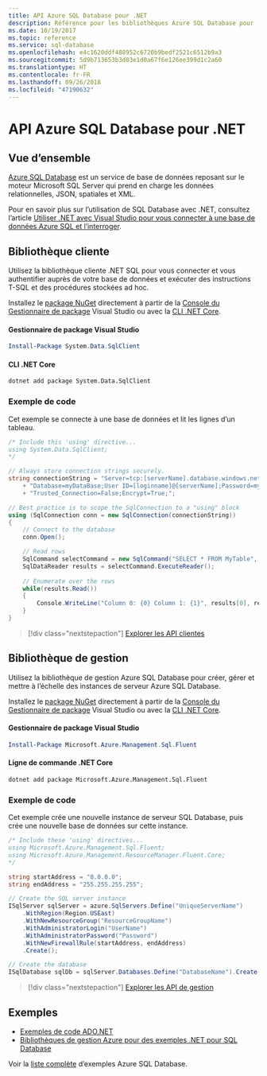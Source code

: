 ```yaml
---
title: API Azure SQL Database pour .NET
description: Référence pour les bibliothèques Azure SQL Database pour .NET
ms.date: 10/19/2017
ms.topic: reference
ms.service: sql-database
ms.openlocfilehash: e4c1620ddf488952c6720b9bedf2521c6512b9a3
ms.sourcegitcommit: 5d9b713653b3d03e1d0a67f6e126ee399d1c2a60
ms.translationtype: HT
ms.contentlocale: fr-FR
ms.lasthandoff: 09/26/2018
ms.locfileid: "47190632"
---
```

# <a name="azure-sql-database-apis-for-net"></a>API Azure SQL Database pour .NET

## <a name="overview"></a>Vue d’ensemble

[Azure SQL Database](https://docs.microsoft.com/azure/sql-database/sql-database-technical-overview) est un service de base de données reposant sur le moteur Microsoft SQL Server qui prend en charge les données relationnelles, JSON, spatiales et XML. 

Pour en savoir plus sur l’utilisation de SQL Database avec .NET, consultez l’article [Utiliser .NET avec Visual Studio pour vous connecter à une base de données Azure SQL et l’interroger](https://docs.microsoft.com/azure/sql-database/sql-database-connect-query-dotnet-visual-studio).

## <a name="client-library"></a>Bibliothèque cliente

Utilisez la bibliothèque cliente .NET SQL pour vous connecter et vous authentifier auprès de votre base de données et exécuter des instructions T-SQL et des procédures stockées ad hoc.

Installez le [package NuGet]( https://www.nuget.org/packages/System.Data.SqlClient) directement à partir de la [Console du Gestionnaire de package](https://docs.microsoft.com/nuget/tools/package-manager-console) Visual Studio ou avec la [CLI .NET Core](https://docs.microsoft.com/dotnet/core/tools/dotnet-add-package).

#### <a name="visual-studio-package-manager"></a>Gestionnaire de package Visual Studio

```powershell
Install-Package System.Data.SqlClient
```

#### <a name="net-core-cli"></a>CLI .NET Core

```bash
dotnet add package System.Data.SqlClient
```

### <a name="code-example"></a>Exemple de code

Cet exemple se connecte à une base de données et lit les lignes d’un tableau.

```csharp
/* Include this 'using' directive...
using System.Data.SqlClient;
*/

// Always store connection strings securely. 
string connectionString = "Server=tcp:[serverName].database.windows.net;" 
    + "Database=myDataBase;User ID=[loginname]@[serverName];Password=myPassword;"
    + "Trusted_Connection=False;Encrypt=True;";

// Best practice is to scope the SqlConnection to a "using" block
using (SqlConnection conn = new SqlConnection(connectionString))
{
    // Connect to the database
    conn.Open();

    // Read rows
    SqlCommand selectCommand = new SqlCommand("SELECT * FROM MyTable", conn);
    SqlDataReader results = selectCommand.ExecuteReader();
    
    // Enumerate over the rows
    while(results.Read())
    {
        Console.WriteLine("Column 0: {0} Column 1: {1}", results[0], results[1]);
    }
}
```

> [!div class="nextstepaction"]
> [Explorer les API clientes](/dotnet/api/overview/azure/sql/client)

## <a name="management-library"></a>Bibliothèque de gestion

Utilisez la bibliothèque de gestion Azure SQL Database pour créer, gérer et mettre à l’échelle des instances de serveur Azure SQL Database.

Installez le [package NuGet](https://www.nuget.org/packages/Microsoft.Azure.Management.Sql.Fluent/) directement à partir de la [Console du Gestionnaire de package](https://docs.microsoft.com/nuget/tools/package-manager-console) Visual Studio ou avec la [CLI .NET Core](https://docs.microsoft.com/dotnet/core/tools/dotnet-add-package).

#### <a name="visual-studio-package-manager"></a>Gestionnaire de package Visual Studio

```powershell
Install-Package Microsoft.Azure.Management.Sql.Fluent
``` 

#### <a name="net-core-command-line"></a>Ligne de commande .NET Core

```bash
dotnet add package Microsoft.Azure.Management.Sql.Fluent
```

### <a name="code-example"></a>Exemple de code

Cet exemple crée une nouvelle instance de serveur SQL Database, puis crée une nouvelle base de données sur cette instance.

```csharp
/* Include these 'using' directives...
using Microsoft.Azure.Management.Sql.Fluent;
using Microsoft.Azure.Management.ResourceManager.Fluent.Core;
*/

string startAddress = "0.0.0.0";
string endAddress = "255.255.255.255";

// Create the SQL server instance
ISqlServer sqlServer = azure.SqlServers.Define("UniqueServerName")
    .WithRegion(Region.USEast)
    .WithNewResourceGroup("ResourceGroupName")
    .WithAdministratorLogin("UserName")
    .WithAdministratorPassword("Password")
    .WithNewFirewallRule(startAddress, endAddress)
    .Create();

// Create the database
ISqlDatabase sqlDb = sqlServer.Databases.Define("DatabaseName").Create();
```

> [!div class="nextstepaction"]
> [Explorer les API de gestion](/dotnet/api/overview/azure/sql/management)

## <a name="samples"></a>Exemples

- [Exemples de code ADO.NET](/dotnet/framework/data/adonet/ado-net-code-examples)
- [Bibliothèques de gestion Azure pour des exemples .NET pour SQL Database](/dotnet/azure/dotnet-sdk-azure-sql-database-samples)

Voir la [liste complète](https://azure.microsoft.com/resources/samples/?platform=dotnet&term=sql+database) d’exemples Azure SQL Database.


